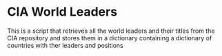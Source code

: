 # CIA World Leaders

This is a script that retrieves all the world leaders and their titles from the CIA repository and stores them in a dictionary containing a dictionary of countries with ther leaders and positions